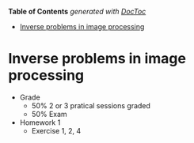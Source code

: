 <!-- START doctoc generated TOC please keep comment here to allow auto update -->
<!-- DON'T EDIT THIS SECTION, INSTEAD RE-RUN doctoc TO UPDATE -->
**Table of Contents**  *generated with [DocToc](https://github.com/thlorenz/doctoc)*

- [Inverse problems in image processing](#inverse-problems-in-image-processing)

<!-- END doctoc generated TOC please keep comment here to allow auto update -->

# Inverse problems in image processing

- Grade
  - 50% 2 or 3 pratical sessions graded
  - 50% Exam
- Homework 1
  - Exercise 1, 2, 4

